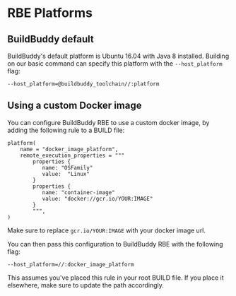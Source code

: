 <!--
{
  "name": "RBE Platforms",
  "category": "5f18d21935ec3867907dda03",
  "priority": 700
}
-->

# RBE Platforms

## BuildBuddy default

BuildBuddy's default platform is Ubuntu 16.04 with Java 8 installed. Building on our basic command can specify this platform with the `--host_platform` flag:

```
--host_platform=@buildbuddy_toolchain//:platform
```

## Using a custom Docker image

You can configure BuildBuddy RBE to use a custom docker image, by adding the following rule to a BUILD file:

```
platform(
    name = "docker_image_platform",
    remote_execution_properties = """
        properties {
           name: "OSFamily"
           value:  "Linux"
        }
        properties {
           name: "container-image"
           value: "docker://gcr.io/YOUR:IMAGE"
        }
        """,
)
```

Make sure to replace `gcr.io/YOUR:IMAGE` with your docker image url.

You can then pass this configuration to BuildBuddy RBE with the following flag:

```
--host_platform=//:docker_image_platform
```

This assumes you've placed this rule in your root BUILD file. If you place it elsewhere, make sure to update the path accordingly.
